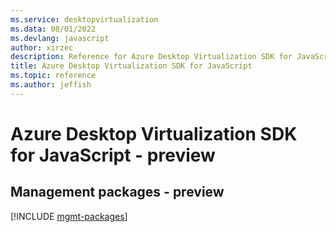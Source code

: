 ```yaml
---
ms.service: desktopvirtualization
ms.data: 08/01/2022
ms.devlang: javascript
author: xirzec
description: Reference for Azure Desktop Virtualization SDK for JavaScript
title: Azure Desktop Virtualization SDK for JavaScript
ms.topic: reference
ms.author: jeffish
---
```

# Azure Desktop Virtualization SDK for JavaScript - preview

## Management packages - preview
[!INCLUDE [mgmt-packages](desktop-virtualization-mgmt-index.md)]